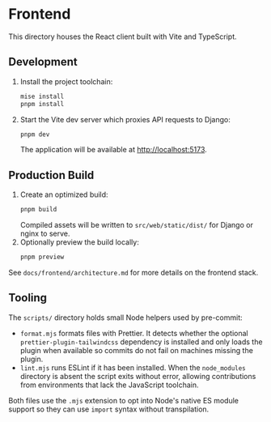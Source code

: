 # Frontend

This directory houses the React client built with Vite and TypeScript.

## Development

1. Install the project toolchain:
   ```bash
   mise install
   pnpm install
   ```
2. Start the Vite dev server which proxies API requests to Django:
   ```bash
   pnpm dev
   ```
   The application will be available at <http://localhost:5173>.

## Production Build

1. Create an optimized build:
   ```bash
   pnpm build
   ```
   Compiled assets will be written to `src/web/static/dist/` for Django or nginx to serve.
2. Optionally preview the build locally:
   ```bash
   pnpm preview
   ```

See `docs/frontend/architecture.md` for more details on the frontend stack.

## Tooling

The `scripts/` directory holds small Node helpers used by pre-commit:

- `format.mjs` formats files with Prettier. It detects whether the optional
  `prettier-plugin-tailwindcss` dependency is installed and only loads the
  plugin when available so commits do not fail on machines missing the plugin.
- `lint.mjs` runs ESLint if it has been installed. When the `node_modules`
  directory is absent the script exits without error, allowing contributions
  from environments that lack the JavaScript toolchain.

Both files use the `.mjs` extension to opt into Node's native ES module
support so they can use `import` syntax without transpilation.
